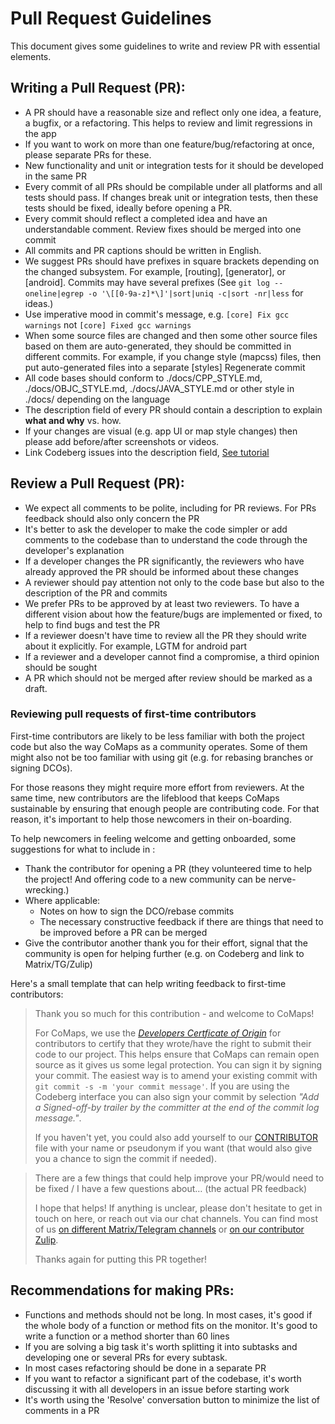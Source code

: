# Pull Request Guidelines

This document gives some guidelines to write and review PR with essential elements.

## Writing a Pull Request (PR):

- A PR should have a reasonable size and reflect only one idea, a feature, a bugfix, or a refactoring. This helps to review and limit regressions in the app
- If you want to work on more than one feature/bug/refactoring at once, please separate PRs for these.
- New functionality and unit or integration tests for it should be developed in the same PR
- Every commit of all PRs should be compilable under all platforms and all tests should pass. If changes break unit or integration tests, then these tests should be fixed, ideally before opening a PR. 
- Every commit should reflect a completed idea and have an understandable comment. Review fixes should be merged into one commit
- All commits and PR captions should be written in English.
- We suggest PRs should have prefixes in square brackets depending on the changed subsystem. For example, [routing], [generator], or [android]. Commits may have several prefixes (See `git log --oneline|egrep -o '\[[0-9a-z]*\]'|sort|uniq -c|sort -nr|less` for ideas.)
- Use imperative mood in commit's message, e.g. `[core] Fix gcc warnings` not `[core] Fixed gcc warnings`
- When some source files are changed and then some other source files based on them are auto-generated, they should be committed in different commits. For example, if you change style (mapcss) files, then put auto-generated files into a separate [styles] Regenerate commit
- All code bases should conform to ./docs/CPP_STYLE.md, ./docs/OBJC_STYLE.md, ./docs/JAVA_STYLE.md or other style in ./docs/ depending on the language
- The description field of every PR should contain a description to explain **what and why** vs. how.
- If your changes are visual (e.g. app UI or map style changes) then please add before/after screenshots or videos.
- Link Codeberg issues into the description field, [See tutorial](https://forgejo.org/docs/latest/user/linked-references/)

## Review a Pull Request (PR):

- We expect all comments to be polite, including for PR reviews. For PRs feedback should also only concern the PR
- It's better to ask the developer to make the code simpler or add comments to the codebase than to understand the code through the developer's explanation
- If a developer changes the PR significantly, the reviewers who have already approved the PR should be informed about these changes
- A reviewer should pay attention not only to the code base but also to the description of the PR and commits
- We prefer PRs to be approved by at least two reviewers. To have a different vision about how the feature/bugs are implemented or fixed, to help to find bugs and test the PR
- If a reviewer doesn't have time to review all the PR they should write about it explicitly. For example, LGTM for android part
- If a reviewer and a developer cannot find a compromise, a third opinion should be sought
- A PR which should not be merged after review should be marked as a draft.

### Reviewing pull requests of first-time contributors

First-time contributors are likely to be less familiar with both the project code but also the way CoMaps as a community operates.
Some of them might also not be too familiar with using git (e.g. for rebasing branches or signing DCOs).

For those reasons they might require more effort from reviewers. 
At the same time, new contributors are the lifeblood that keeps CoMaps sustainable by ensuring that enough people are contributing code. For that reason, it's important to help those newcomers in their on-boarding.

To help newcomers in feeling welcome and getting onboarded, some suggestions for what to include in :

- Thank the contributor for opening a PR (they volunteered time to help the project! And offering code to a new community can be nerve-wrecking.)
- Where applicable:
    * Notes on how to sign the DCO/rebase commits
    * The necessary constructive feedback if there are things that need to be improved before a PR can be merged
- Give the contributor another thank you for their effort, signal that the community is open for helping further (e.g. on Codeberg and link to Matrix/TG/Zulip)

Here's a small template that can help writing feedback to first-time contributors:

> Thank you so much for this contribution - and welcome to CoMaps!
> 
> For CoMaps, we use the [_Developers Certficate of Origin_](https://codeberg.org/comaps/comaps/src/branch/main/docs/DCO.md) for contributors to certify that they wrote/have the right to submit their code to our project. This helps ensure that CoMaps can remain open source as it gives us some legal protection. You can sign it by signing your commit. The easiest way is to amend your existing commit with `git commit -s -m 'your commit message'`. If you are using the Codeberg interface you can also sign your commit by selection _"Add a Signed-off-by trailer by the committer at the end of the commit log message."_. 
> 
> If you haven't yet, you could also add yourself to our [CONTRIBUTOR](https://codeberg.org/comaps/comaps/src/branch/main/CONTRIBUTORS) file with your name or pseudonym if you want (that would also give you a chance to sign the commit if needed).

> There are a few things that could help improve your PR/would need to be fixed / I have a few questions about… (the actual PR feedback)
> 
> I hope that helps! If anything is unclear, please don't hesitate to get in touch on here, or reach out via our chat channels. You can find most of us [on different Matrix/Telegram channels](https://codeberg.org/comaps/Governance/wiki/Chat-rooms) or [on our contributor Zulip](https://comaps.zulipchat.com/join/e5e3c4zurmfxykrtbiiq6qrw/).
> 
> Thanks again for putting this PR together!
   

## Recommendations for making PRs:

- Functions and methods should not be long. In most cases, it's good if the whole body of a function or method fits on the monitor. It's good to write a function or a method shorter than 60 lines
- If you are solving a big task it's worth splitting it into subtasks and developing one or several PRs for every subtask.
- In most cases refactoring should be done in a separate PR
- If you want to refactor a significant part of the codebase, it's worth discussing it with all developers in an issue before starting work
- It's worth using the 'Resolve' conversation button to minimize the list of comments in a PR
